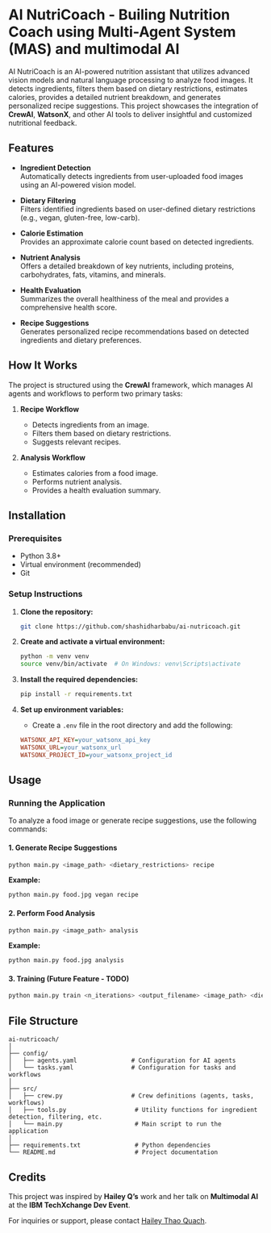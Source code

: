 # AI NutriCoach - Builing Nutrition Coach using Multi-Agent System (MAS) and multimodal AI

AI NutriCoach is an AI-powered nutrition assistant that utilizes advanced vision models and natural language processing to analyze food images. It detects ingredients, filters them based on dietary restrictions, estimates calories, provides a detailed nutrient breakdown, and generates personalized recipe suggestions. This project showcases the integration of **CrewAI**, **WatsonX**, and other AI tools to deliver insightful and customized nutritional feedback.

## Features

- **Ingredient Detection**  
  Automatically detects ingredients from user-uploaded food images using an AI-powered vision model.

- **Dietary Filtering**  
  Filters identified ingredients based on user-defined dietary restrictions (e.g., vegan, gluten-free, low-carb).

- **Calorie Estimation**  
  Provides an approximate calorie count based on detected ingredients.

- **Nutrient Analysis**  
  Offers a detailed breakdown of key nutrients, including proteins, carbohydrates, fats, vitamins, and minerals.

- **Health Evaluation**  
  Summarizes the overall healthiness of the meal and provides a comprehensive health score.

- **Recipe Suggestions**  
  Generates personalized recipe recommendations based on detected ingredients and dietary preferences.

## How It Works

The project is structured using the **CrewAI** framework, which manages AI agents and workflows to perform two primary tasks:

1. **Recipe Workflow**  
   - Detects ingredients from an image.
   - Filters them based on dietary restrictions.
   - Suggests relevant recipes.

2. **Analysis Workflow**  
   - Estimates calories from a food image.
   - Performs nutrient analysis.
   - Provides a health evaluation summary.

## Installation

### Prerequisites

- Python 3.8+
- Virtual environment (recommended)
- Git

### Setup Instructions

1. **Clone the repository:**
   ```bash
   git clone https://github.com/shashidharbabu/ai-nutricoach.git
   ```

2. **Create and activate a virtual environment:**
   ```bash
   python -m venv venv
   source venv/bin/activate  # On Windows: venv\Scripts\activate
   ```

3. **Install the required dependencies:**
   ```bash
   pip install -r requirements.txt
   ```

4. **Set up environment variables:**
   - Create a `.env` file in the root directory and add the following:
   ```ini
   WATSONX_API_KEY=your_watsonx_api_key
   WATSONX_URL=your_watsonx_url
   WATSONX_PROJECT_ID=your_watsonx_project_id
   ```

## Usage

### Running the Application

To analyze a food image or generate recipe suggestions, use the following commands:

#### 1. Generate Recipe Suggestions
```bash
python main.py <image_path> <dietary_restrictions> recipe
```
**Example:**
```bash
python main.py food.jpg vegan recipe
```

#### 2. Perform Food Analysis
```bash
python main.py <image_path> analysis
```
**Example:**
```bash
python main.py food.jpg analysis
```

#### 3. Training (Future Feature - TODO)
```bash
python main.py train <n_iterations> <output_filename> <image_path> <dietary_restrictions> <workflow_type>
```

## File Structure

```
ai-nutricoach/
│
├── config/
│   ├── agents.yaml               # Configuration for AI agents
│   └── tasks.yaml                # Configuration for tasks and workflows
│
├── src/
│   ├── crew.py                   # Crew definitions (agents, tasks, workflows)
│   ├── tools.py                   # Utility functions for ingredient detection, filtering, etc.
│   └── main.py                    # Main script to run the application
│
├── requirements.txt               # Python dependencies
└── README.md                      # Project documentation
```

## Credits

This project was inspired by **Hailey Q’s** work and her talk on **Multimodal AI** at the **IBM TechXchange Dev Event**.

For inquiries or support, please contact [Hailey Thao Quach](mailto:hailey@haileyq.com).

